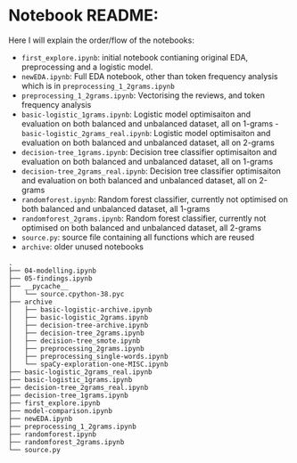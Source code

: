 # Notebook README:
Here I will explain the order/flow of the notebooks:
- `first_explore.ipynb`: initial notebook contianing original EDA, preprocessing and a logistic model.
- `newEDA.ipynb`: Full EDA notebook, other than token frequency analysis which is in `preprocessing_1_2grams.ipynb`
- `preprocessing_1_2grams.ipynb`: Vectorising the reviews, and token frequency analysis
- `basic-logistic_1grams.ipynb`: Logistic model optimisaiton and evaluation on both balanced and unbalanced dataset, all on 1-grams
-`basic-logistic_2grams_real.ipynb`: Logistic model optimisaiton and evaluation on both balanced and unbalanced dataset, all on 2-grams
- `decision-tree_1grams.ipynb`: Decision tree classifier optimisaiton and evaluation on both balanced and unbalanced dataset, all on 1-grams
- `decision-tree_2grams_real.ipynb`: Decision tree classifier optimisaiton and evaluation on both balanced and unbalanced dataset, all on 2-grams
- `randomforest.ipynb`: Random forest classifier, currently not optimised on both balanced and unbalanced dataset, all 1-grams
- `randomforest_2grams.ipynb`: Random forest classifier, currently not optimised on both balanced and unbalanced dataset, all 2-grams
- `source.py`: source file containing all functions which are reused
- `archive`: older unused notebooks
```
.
├── 04-modelling.ipynb
├── 05-findings.ipynb
├── __pycache__
│   └── source.cpython-38.pyc
├── archive
│   ├── basic-logistic-archive.ipynb
│   ├── basic-logistic_2grams.ipynb
│   ├── decision-tree-archive.ipynb
│   ├── decision-tree_2grams.ipynb
│   ├── decision-tree_smote.ipynb
│   ├── preprocessing_2grams.ipynb
│   ├── preprocessing_single-words.ipynb
│   └── spaCy-exploration-one-MISC.ipynb
├── basic-logistic_2grams_real.ipynb
├── basic-logistic_1grams.ipynb
├── decision-tree_2grams_real.ipynb
├── decision-tree_1grams.ipynb
├── first_explore.ipynb
├── model-comparison.ipynb
├── newEDA.ipynb
├── preprocessing_1_2grams.ipynb
├── randomforest.ipynb
├── randomforest_2grams.ipynb
└── source.py
```

